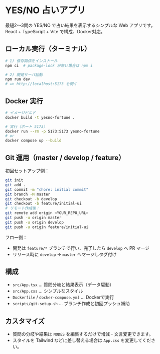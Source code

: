 # YES/NO 占いアプリ

最短2〜3問の YES/NO で占い結果を表示するシンプルな Web アプリです。  
React + TypeScript + Vite で構成、Docker対応。

## ローカル実行（ターミナル）

```bash
# 1) 依存関係をインストール
npm ci  # package-lock が無い場合は npm i

# 2) 開発サーバ起動
npm run dev
# => http://localhost:5173 を開く
```

## Docker 実行

```bash
# イメージビルド
docker build -t yesno-fortune .

# 実行（ポート 5173）
docker run --rm -p 5173:5173 yesno-fortune
# or
docker compose up --build
```

## Git 運用（master / develop / feature）

初回セットアップ例：
```bash
git init
git add .
git commit -m "chore: initial commit"
git branch -M master
git checkout -b develop
git checkout -b feature/initial-ui
# リモート作成後：
git remote add origin <YOUR_REPO_URL>
git push -u origin master
git push -u origin develop
git push -u origin feature/initial-ui
```

フロー例：
- 開発は `feature/*` ブランチで行い、完了したら `develop` へ PR マージ  
- リリース時に `develop` → `master` へマージしタグ付け

## 構成

- `src/App.tsx` … 質問分岐と結果表示（データ駆動）
- `src/App.css` … シンプルなスタイル
- `Dockerfile` / `docker-compose.yml` … Dockerで実行
- `scripts/git-setup.sh` … ブランチ作成と初回プッシュ補助

## カスタマイズ

- 質問の分岐や結果は `NODES` を編集するだけで増減・文言変更できます。
- スタイルを Tailwind などに差し替える場合は `App.css` を変更してください。